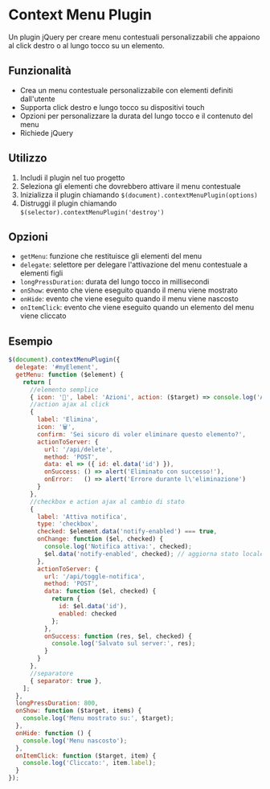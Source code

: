 # Context Menu Plugin

Un plugin jQuery per creare menu contestuali personalizzabili che appaiono al click destro o al lungo tocco su un elemento.

## Funzionalità

* Crea un menu contestuale personalizzabile con elementi definiti dall'utente
* Supporta click destro e lungo tocco su dispositivi touch
* Opzioni per personalizzare la durata del lungo tocco e il contenuto del menu
* Richiede jQuery

## Utilizzo

1. Includi il plugin nel tuo progetto
2. Seleziona gli elementi che dovrebbero attivare il menu contestuale
3. Inizializza il plugin chiamando `$(document).contextMenuPlugin(options)`
4. Distruggi il plugin chiamando `$(selector).contextMenuPlugin('destroy')`

## Opzioni

* `getMenu`: funzione che restituisce gli elementi del menu
* `delegate`: selettore per delegare l'attivazione del menu contestuale a elementi figli
* `longPressDuration`: durata del lungo tocco in millisecondi
* `onShow`: evento che viene eseguito quando il menu viene mostrato
* `onHide`: evento che viene eseguito quando il menu viene nascosto
* `onItemClick`: evento che viene eseguito quando un elemento del menu viene cliccato

## Esempio

```javascript
$(document).contextMenuPlugin({
  delegate: '#myElement',
  getMenu: function ($element) {
    return [
      //elemento semplice
      { icon: '📝', label: 'Azioni', action: ($target) => console.log('Azioni') },
      //action ajax al click
      {
        label: 'Elimina',
        icon: '🗑️',
        confirm: 'Sei sicuro di voler eliminare questo elemento?',
        actionToServer: {
          url: '/api/delete',
          method: 'POST',
          data: el => ({ id: el.data('id') }),
          onSuccess: () => alert('Eliminato con successo!'),
          onError:   () => alert('Errore durante l\'eliminazione')
        }
      },
      //checkbox e action ajax al cambio di stato
      {
        label: 'Attiva notifica',
        type: 'checkbox',
        checked: $element.data('notify-enabled') === true,
        onChange: function ($el, checked) {
          console.log('Notifica attiva:', checked);
          $el.data('notify-enabled', checked); // aggiorna stato locale
        },
        actionToServer: {
          url: '/api/toggle-notifica',
          method: 'POST',
          data: function ($el, checked) {
            return {
              id: $el.data('id'),
              enabled: checked
            };
          },
          onSuccess: function (res, $el, checked) {
            console.log('Salvato sul server:', res);
          }
        }
      },
      //separatore
      { separator: true },
    ];
  },
  longPressDuration: 800,
  onShow: function ($target, items) {
    console.log('Menu mostrato su:', $target);
  },
  onHide: function () {
    console.log('Menu nascosto');
  },
  onItemClick: function ($target, item) {
    console.log('Cliccato:', item.label);
  }
});
